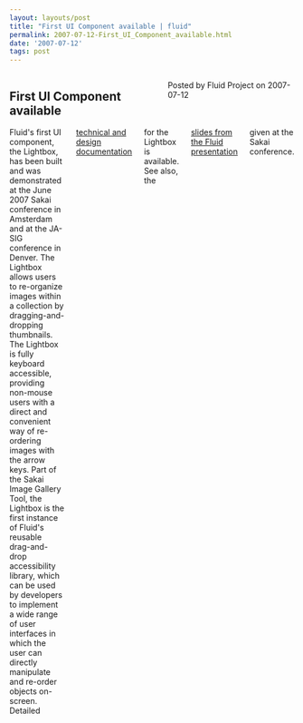 ```yaml
---
layout: layouts/post
title: "First UI Component available | fluid"
permalink: 2007-07-12-First_UI_Component_available.html
date: '2007-07-12'
tags: post
---
```

<section class="row">
<div class="medium-6 columns">
    <h2 class="fluid-web-emphasized-text">First UI Component available</h2>
        <p class="fluid-web-news-post-meta">
        Posted by Fluid Project on 2007-07-12
        </p>
    </div>
<div class="medium-6 columns">
Fluid's first UI component, the Lightbox, has been built and was demonstrated at the June 2007 Sakai conference in Amsterdam and at the JA-SIG conference in Denver.
The Lightbox allows users to re-organize images within a collection by dragging-and-dropping thumbnails. The Lightbox is fully keyboard accessible, providing non-mouse users with a direct and convenient way of re-ordering images with the arrow keys. Part of the Sakai Image Gallery Tool, the Lightbox is the first instance of Fluid's reusable drag-and-drop accessibility library, which can be used by developers to implement a wide range of user interfaces in which the user can directly manipulate and re-order objects on-screen.
Detailed <a href="http://wiki.fluidproject.org/display/fluid/Lightbox+Component">technical and design documentation</a> for the Lightbox is available. See also, the <a href="http://confluence.sakaiproject.org/confluence/display/CONF07/An+Introduction+to+the+FLUID+Project">slides from the Fluid presentation</a> given at the Sakai conference.
</div>
</section>
